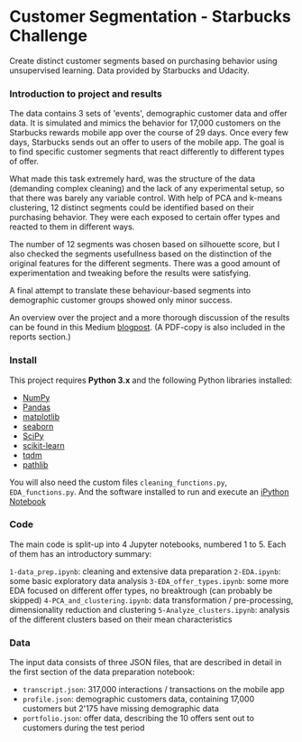 #  Customer Segmentation - Starbucks Challenge

Create distinct customer segments based on purchasing behavior using unsupervised learning. Data provided by Starbucks and Udacity.

### Introduction to project and results

The data contains 3 sets of 'events', demographic customer data and offer data. It is simulated and mimics the behavior for 17,000 customers on the Starbucks rewards mobile app over the course of 29 days. Once every few days, Starbucks sends out an offer to users of the mobile app. The goal is to find specific customer segments that react differently to different types of offer.

What made this task extremely hard, was the structure of the data (demanding complex cleaning) and the lack of any experimental setup, so that there was barely any variable control. With help of PCA and k-means clustering, 12 distinct segments could be identified based on their purchasing behavior. They were each exposed to certain offer types and reacted to them in different ways. 

The number of 12 segments was chosen based on silhouette score, but I also checked the segments usefullness based on the distinction of the original features for the different segments. There was a good amount of experimentation and tweaking before the results were satisfying.

A final attempt to translate these behaviour-based segments into demographic customer groups showed only minor success.

An overview over the project and a more thorough discussion of the results can be found in this Medium [blogpost](https://medium.com/@raph_91654/starbucks-challenge-find-hidden-customer-segments-with-unsupervised-learning-cf81081cc324). (A PDF-copy is also included in the reports section.)

### Install

This project requires **Python 3.x** and the following Python libraries installed:

- [NumPy](http://www.numpy.org/)
- [Pandas](http://pandas.pydata.org)
- [matplotlib](http://matplotlib.org/)
- [seaborn](http://seaborn.org)
- [SciPy](https://www.scipy.org/)
- [scikit-learn](http://scikit-learn.org/stable/)
- [tqdm](https://pypi.org/project/tqdm/)
- [pathlib](https://docs.python.org/3/library/pathlib.html)

You will also need the custom files `cleaning_functions.py`, `EDA_functions.py`. And the software installed to run and execute an [iPython Notebook](http://ipython.org/notebook.html)

### Code

The main code is split-up into 4 Jupyter notebooks, numbered 1 to 5. Each of them has an introductory summary:

`1-data_prep.ipynb`: cleaning and extensive data preparation
`2-EDA.ipynb`: some basic exploratory data analysis
`3-EDA_offer_types.ipynb`: some more EDA focused on different offer types, no breaktrough (can probably be skipped)
`4-PCA_and_clustering.ipynb`: data transformation / pre-processing, dimensionality reduction and clustering
`5-Analyze_clusters.ipynb`: analysis of the different clusters based on their mean characteristics

### Data

The input data consists of three JSON files, that are described in detail in the first section of the data preparation notebook:

- `transcript.json`: 317,000 interactions / transactions on the mobile app
- `profile.json`: demographic customers data, containing 17,000 customers but 2'175 have missing demographic data
- `portfolio.json`: offer data, describing the 10 offers sent out to customers during the test period
